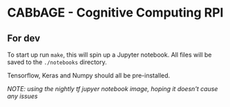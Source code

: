 # CABbAGE - Cognitive Computing RPI

## For dev

To start up run `make`, this will spin up a Jupyter notebook. All files will be
saved to the `./notebooks` directory.

Tensorflow, Keras and Numpy should all be pre-installed.

_NOTE: using the nightly tf jupyer notebook image, hoping it doesn't cause any issues_
